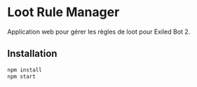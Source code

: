 # Loot Rule Manager

Application web pour gérer les règles de loot pour Exiled Bot 2.

## Installation

```bash
npm install
npm start
```